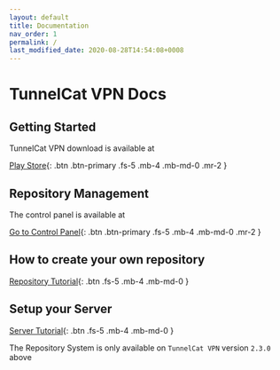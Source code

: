 ```yaml
---
layout: default
title: Documentation
nav_order: 1
permalink: /
last_modified_date: 2020-08-28T14:54:08+0008
---
```


# TunnelCat VPN Docs

## Getting Started

TunnelCat VPN download is available at

[Play Store](https://play.google.com/store/apps/details?id=com.tunnelcatvpn.android){: .btn .btn-primary .fs-5 .mb-4 .mb-md-0 .mr-2 }


## Repository Management
The control panel is available at

[Go to Control Panel](https://cp.tcat.me){: .btn .btn-primary .fs-5 .mb-4 .mb-md-0 .mr-2 }

## How to create your own repository
[Repository Tutorial](/repository){: .btn .fs-5 .mb-4 .mb-md-0 }

## Setup your Server

[Server Tutorial](/server-setup){: .btn .fs-5 .mb-4 .mb-md-0 }


The Repository System is only available on `TunnelCat VPN` version `2.3.0` above